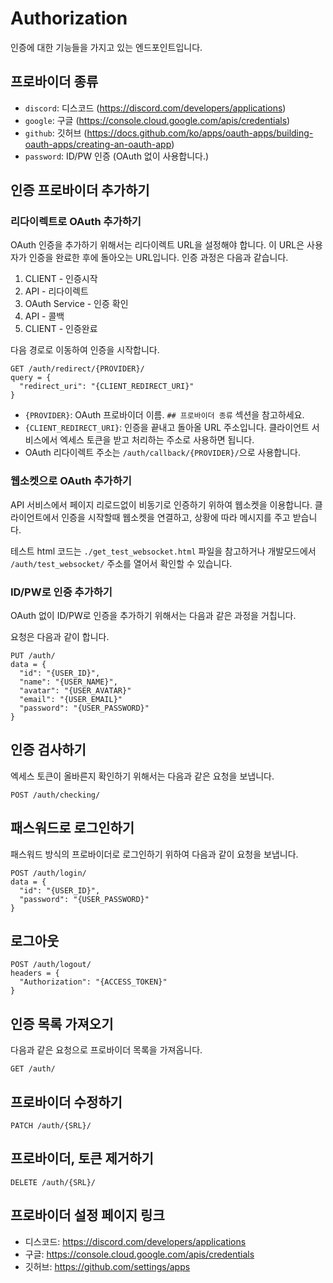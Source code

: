 # Authorization

인증에 대한 기능들을 가지고 있는 엔드포인트입니다.

## 프로바이더 종류

- `discord`: 디스코드 (https://discord.com/developers/applications)
- `google`: 구글 (https://console.cloud.google.com/apis/credentials)
- `github`: 깃허브 (https://docs.github.com/ko/apps/oauth-apps/building-oauth-apps/creating-an-oauth-app)
- `password`: ID/PW 인증 (OAuth 없이 사용합니다.)


## 인증 프로바이더 추가하기

### 리다이렉트로 OAuth 추가하기

OAuth 인증을 추가하기 위해서는 리다이렉트 URL을 설정해야 합니다. 이 URL은 사용자가 인증을 완료한 후에 돌아오는 URL입니다.
인증 과정은 다음과 같습니다.

1. CLIENT - 인증시작
2. API - 리다이렉트
3. OAuth Service - 인증 확인
4. API - 콜백
5. CLIENT - 인증완료

다음 경로로 이동하여 인증을 시작합니다.

```
GET /auth/redirect/{PROVIDER}/
query = {
  "redirect_uri": "{CLIENT_REDIRECT_URI}"
}
```

- `{PROVIDER}`: OAuth 프로바이더 이름. `## 프로바이더 종류` 섹션을 참고하세요.
- `{CLIENT_REDIRECT_URI}`: 인증을 끝내고 돌아올 URL 주소입니다. 클라이언트 서비스에서 엑세스 토큰을 받고 처리하는 주소로 사용하면 됩니다.
- OAuth 리다이렉트 주소는 `/auth/callback/{PROVIDER}/`으로 사용합니다.

### 웹소켓으로 OAuth 추가하기

API 서비스에서 페이지 리로드없이 비동기로 인증하기 위하여 웹소켓을 이용합니다.
클라이언트에서 인증을 시작할때 웹소켓을 연결하고, 상황에 따라 메시지를 주고 받습니다.

테스트 html 코드는 `./get_test_websocket.html` 파일을 참고하거나 개발모드에서 `/auth/test_websocket/` 주소를 열어서 확인할 수 있습니다.

### ID/PW로 인증 추가하기

OAuth 없이 ID/PW로 인증을 추가하기 위해서는 다음과 같은 과정을 거칩니다.

요청은 다음과 같이 합니다.

```
PUT /auth/
data = {
  "id": "{USER_ID}",
  "name": "{USER_NAME}",
  "avatar": "{USER_AVATAR}"
  "email": "{USER_EMAIL}"
  "password": "{USER_PASSWORD}"
}
```


## 인증 검사하기

엑세스 토큰이 올바른지 확인하기 위해서는 다음과 같은 요청을 보냅니다.


```
POST /auth/checking/
```


## 패스워드로 로그인하기

패스워드 방식의 프로바이더로 로그인하기 위하여 다음과 같이 요청을 보냅니다.

```
POST /auth/login/
data = {
  "id": "{USER_ID}",
  "password": "{USER_PASSWORD}"
}
```


## 로그아웃

```
POST /auth/logout/
headers = {
  "Authorization": "{ACCESS_TOKEN}"
}
```


## 인증 목록 가져오기

다음과 같은 요청으로 프로바이더 목록을 가져옵니다.

```
GET /auth/
```


## 프로바이더 수정하기

```
PATCH /auth/{SRL}/
```


## 프로바이더, 토큰 제거하기

```
DELETE /auth/{SRL}/
```



## 프로바이더 설정 페이지 링크

- 디스코드: https://discord.com/developers/applications
- 구글: https://console.cloud.google.com/apis/credentials
- 깃허브: https://github.com/settings/apps
